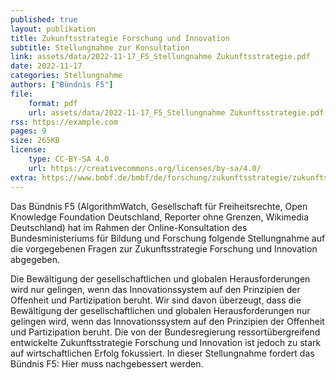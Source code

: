 ```yaml
---
published: true
layout: publikation
title: Zukunftsstrategie Forschung und Innovation
subtitle: Stellungnahme zur Konsultation
link: assets/data/2022-11-17_F5_Stellungnahme Zukunftsstrategie.pdf
date: 2022-11-17
categories: Stellungnahme
authors: ["Bündnis F5"]
file:
    format: pdf
    url: assets/data/2022-11-17_F5_Stellungnahme Zukunftsstrategie.pdf
rss: https://example.com
pages: 9
size: 265KB
license:
    type: CC-BY-SA 4.0
    url: https://creativecommons.org/licenses/by-sa/4.0/
extra: https://www.bmbf.de/bmbf/de/forschung/zukunftsstrategie/zukunftsstrategie_node.html
---
```


Das Bündnis F5 (AlgorithmWatch, Gesellschaft für Freiheitsrechte, Open Knowledge Foundation Deutschland, Reporter ohne Grenzen, Wikimedia Deutschland) hat im Rahmen der Online-Konsultation des Bundesministeriums für Bildung und Forschung folgende Stellungnahme auf die vorgegebenen Fragen zur Zukunftsstrategie Forschung und Innovation abgegeben.

Die Bewältigung der gesellschaftlichen und globalen Herausforderungen wird nur gelingen, wenn das Innovationssystem auf den Prinzipien der Offenheit und Partizipation beruht. Wir sind davon überzeugt, dass die Bewältigung der gesellschaftlichen und globalen Herausforderungen nur gelingen wird, wenn das Innovationssystem auf den Prinzipien der Offenheit und Partizipation beruht. Die von der Bundesregierung ressortübergreifend entwickelte Zukunftsstrategie Forschung und Innovation ist jedoch zu stark auf wirtschaftlichen Erfolg fokussiert. In dieser Stellungnahme fordert das Bündnis F5: Hier muss nachgebessert werden.
